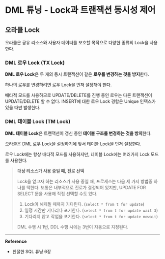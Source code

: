 # DML 튜닝 - Lock과 트랜잭션 동시성 제어
## 오라클 Lock
오라클은 공유 리소스와 사용자 데이터를 보호할 목적으로 다양한 종류의 Lock을 사용한다.
### DML 로우 Lock (TX Lock)
**DML 로우 Lock**은 두 개의 동시 트랜잭션이 같은 **로우를 변경하는 것을 방지**한다.

하나의 로우를 변경하려면 로우 Lock을 먼저 설정해야 한다.

배타적 모드를 사용하므로 UPDATE/DELETE를 진행 중인 로우는 다른 트랜잭션이 UPDATE/DELETE 할 수 없다.
INSERT에 대한 로우 Lock 경합은 Unique 인덱스가 있을 때만 발생한다.

### DML 테이블 Lock (TM Lock)
**DML 테이블 Lock**은 트랜잭션이 갱신 중인 **테이블 구조를 변경하는 것을 방지**한다.

오라클은 DML 로우 Lock을 설정하기에 앞서 테이블 Lock을 먼저 설정한다.

로우 Lock에는 항상 배타적 모드를 사용하지만, 테이블 Lock에는 여러가지 Lock 모드를 사용한다.

> **대상 리소스가 사용 중일 때, 진로 선택**
> 
> Lock을 얻고자 하는 리소스가 사용 중일 때, 프로세스는 다음 세 가지 방법중 하나를 택한다.
> 보통은 내부적으로 진로가 결정되어 있지만, UPDATE FOR SELECT 문을 사용해 직접 선택할 수도 있다.
> 
> 1. Lock이 해제될 때까지 기다린다. (`select * from t for update`)
> 2. 일정 시간만 기다리다 포기한다. (`select * from t for update wait 3`)
> 3. 기다리지 않고 작업을 포기한다. (`select * from t for update nowait`)
> 
> DML 수행 시 1번, DDL 수행 시에는 3번이 자동으로 지정된다.

---
**Reference**<br>
- 친절한 SQL 튜닝 6장
